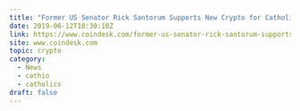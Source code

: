 ```yaml
---
title: "Former US Senator Rick Santorum Supports New Crypto for Catholics"
date: 2019-06-12T10:30:18Z
link: https://www.coindesk.com/former-us-senator-rick-santorum-supports-new-crypto-for-catholics?utm_medium=RSS&utm_source=hune
site: www.coindesk.com
topic: crypto
category:
  - News
  - cathio
  - catholics
draft: false
---
```

